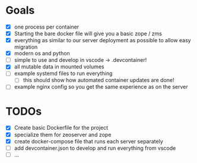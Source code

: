 # Goals

- [x] one process per container
- [X] Starting the bare docker file will give you a basic zope / zms
- [x] everything as similar to our server deployment as possible to allow easy migration
- [x] modern os and python
- [ ] simple to use and develop in vscode -> .devcontainer!
- [x] all mutable data in mounted volumes
- [ ] example systemd files to run everything
  - [ ] this should show how automated container updates are done!
- [ ] example nginx config so you get the same experience as on the server

# TODOs

- [x] Create basic Dockerfile for the project
- [x] specialize them for zeoserver and zope
- [x] create docker-compose file that runs each server separately
- [ ] add devcontainer.json to develop and run everything from vscode
- [ ] …
